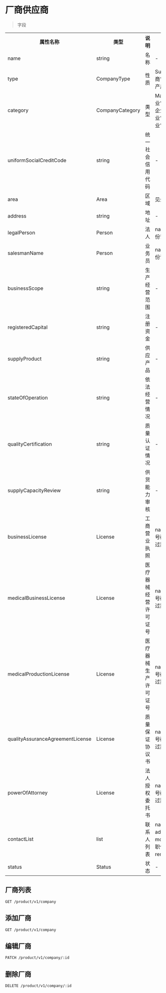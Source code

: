 # 厂商供应商

> 字段

<table>
    <tr>
        <th style="width:150px;">属性名称</th>
        <th style="width:150px;">类型</th>
        <th>说明</th>
        <th>备注</th>
    </tr>
    <tr>
        <td>name</td>
        <td>string</td>
        <td>名称</td>
        <td>-</td>
    </tr>
    <tr>
        <td>type</td>
        <td>CompanyType</td>
        <td>性质</td>
        <td>Supplier("供应商"),Manufacturer("生产厂商")</td>
    </tr>
    <tr>
        <td>category</td>
        <td>CompanyCategory</td>
        <td>类型</td>
        <td>Manufacturer("生产企业"), Wholesale("批发企业"), Retail("零售企业"),Medical("医疗企业"),</td>
    </tr>
    <tr>
        <td>uniformSocialCreditCode</td>
        <td>string</td>
        <td>统一社会信用代码</td>
        <td>-</td>
    </tr>
    <tr>
        <td>area</td>
        <td>Area</td>
        <td>区域</td>
        <td>见全局参数</td>
    </tr>
    <tr>
        <td>address</td>
        <td>string</td>
        <td>地址</td>
        <td>-</td>
    </tr>
    <tr>
        <td>legalPerson</td>
        <td>Person</td>
        <td>法人</td>
        <td>name: 姓名 idcard: 身份证 mobile: 手机号</td>
    </tr>
    <tr>
        <td>salesmanName</td>
        <td>Person</td>
        <td>业务员</td>
        <td>name: 姓名 idcard: 身份证 mobile: 手机号</td>
    </tr>
    <tr>
        <td>businessScope</td>
        <td>string</td>
        <td>生产经营范围</td>
        <td>-</td>
    </tr>
    <tr>
        <td>registeredCapital</td>
        <td>string</td>
        <td>注册资金</td>
        <td>-</td>
    </tr>
    <tr>
        <td>supplyProduct</td>
        <td>string</td>
        <td>供应产品</td>
        <td>-</td>
    </tr>
    <tr>
        <td>stateOfOperation</td>
        <td>string</td>
        <td>依法经营情况</td>
        <td>-</td>
    </tr>
    <tr>
        <td>qualityCertification</td>
        <td>string</td>
        <td>质量认证情况</td>
        <td>-</td>
    </tr>
    <tr>
        <td>supplyCapacityReview</td>
        <td>string</td>
        <td>供货能力审核</td>
        <td>-</td>
    </tr>
    <tr>
        <td>businessLicense</td>
        <td>License</td>
        <td>工商营业执照</td>
        <td>name: 名称 number: 号码 expirationDate: 过期日期 file: 文件地址</td>
    </tr>
    <tr>
        <td>medicalBusinessLicense</td>
        <td>License</td>
        <td>医疗器械经营许可证号</td>
        <td>name: 名称 number: 号码 expirationDate: 过期日期 file: 文件地址</td>
    </tr>
    <tr>
        <td>medicalProductionLicense</td>
        <td>License</td>
        <td>医疗器械生产许可证号</td>
        <td>name: 名称 number: 号码 expirationDate: 过期日期 file: 文件地址</td>
    </tr>
    <tr>
        <td>qualityAssuranceAgreementLicense</td>
        <td>License</td>
        <td>质量保证协议书</td>
        <td>name: 名称 number: 号码 expirationDate: 过期日期 file: 文件地址</td>
    </tr>
    <tr>
        <td>powerOfAttorney</td>
        <td>License</td>
        <td>法人授权委托书</td>
        <td>name: 名称 number: 号码 expirationDate: 过期日期 file: 文件地址</td>
    </tr>
    <tr>
        <td>contactList</td>
        <td>list</td>
        <td>联系人列表</td>
        <td>name: 姓名, area: 区域 address: 地址 tel: 电话 mobile: 手机 position: 职位 email: 邮箱 remark: 备注</td>
    </tr>
    <tr>
        <td>status</td>
        <td>Status</td>
        <td>状态</td>
        <td>-</td>
    </tr>
</table>

## 厂商列表

```
GET /product/v1/company
```

## 添加厂商

```
GET /product/v1/company
```

## 编辑厂商

```
PATCH /product/v1/company/:id
```

## 删除厂商

```
DELETE /product/v1/company/:id
```